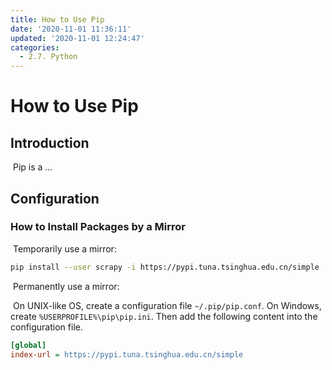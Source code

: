 ```yaml
---
title: How to Use Pip
date: '2020-11-01 11:36:11'
updated: '2020-11-01 12:24:47'
categories:
  - 2.7. Python
---
```

# How to Use Pip

## Introduction

​    Pip is a ...

## Configuration

### How to Install Packages by a Mirror

​    Temporarily use a mirror:

```sh
pip install --user scrapy -i https://pypi.tuna.tsinghua.edu.cn/simple
```

​    Permanently use a mirror:

​    On UNIX-like OS, create a configuration file `~/.pip/pip.conf`. On Windows, create `%USERPROFILE%\pip\pip.ini`. Then add the following content into the configuration file.

```ini
[global]
index-url = https://pypi.tuna.tsinghua.edu.cn/simple
```


